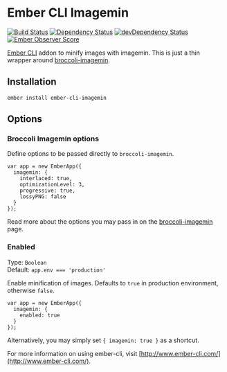 # Ember CLI Imagemin

[![Build Status](https://travis-ci.org/andybluntish/ember-cli-imagemin.svg?branch=master)](https://travis-ci.org/andybluntish/ember-cli-imagemin)
[![Dependency Status](https://david-dm.org/andybluntish/ember-cli-imagemin.svg)](https://david-dm.org/andybluntish/ember-cli-imagemin)
[![devDependency Status](https://david-dm.org/andybluntish/ember-cli-imagemin/dev-status.svg)](https://david-dm.org/andybluntish/ember-cli-imagemin#info=devDependencies)
[![Ember Observer Score](http://emberobserver.com/badges/ember-cli-imagemin.svg)](http://emberobserver.com/addons/ember-cli-imagemin)

[Ember CLI](http://www.ember-cli.com) addon to minify images with imagemin. This is just a thin wrapper around [broccoli-imagemin](https://github.com/Xulai/broccoli-imagemin).

## Installation

    ember install ember-cli-imagemin

## Options

### Broccoli Imagemin options

Define options to be passed directly to `broccoli-imagemin`.

    var app = new EmberApp({
      imagemin: {
        interlaced: true,
        optimizationLevel: 3,
        progressive: true,
        lossyPNG: false
      }
    });

Read more about the options you may pass in on the [broccoli-imagemin](https://github.com/Xulai/broccoli-imagemin) page.

### Enabled

Type: `Boolean`  
Default: `app.env === 'production'`

Enable minification of images. Defaults to `true` in production environment, otherwise `false`.

    var app = new EmberApp({
      imagemin: {
        enabled: true
      }
    });

Alternatively, you may simply set `{ imagemin: true }` as a shortcut.

For more information on using ember-cli, visit [http://www.ember-cli.com/](http://www.ember-cli.com/).
